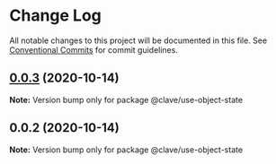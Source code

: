 # Change Log

All notable changes to this project will be documented in this file.
See [Conventional Commits](https://conventionalcommits.org) for commit guidelines.

## [0.0.3](https://github.com/ClaveConsulting/react-hooks/compare/@clave/use-object-state@0.0.2...@clave/use-object-state@0.0.3) (2020-10-14)

**Note:** Version bump only for package @clave/use-object-state





## 0.0.2 (2020-10-14)

**Note:** Version bump only for package @clave/use-object-state
